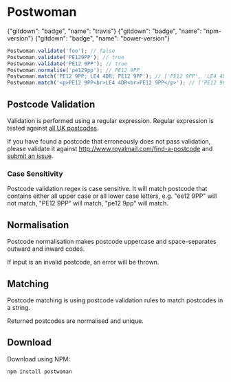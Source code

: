 # Postwoman

{"gitdown": "badge", "name": "travis"}
{"gitdown": "badge", "name": "npm-version"}
{"gitdown": "badge", "name": "bower-version"}

```js
Postwoman.validate('foo'); // false
Postwoman.validate('PE129PP'); // true
Postwoman.validate('PE12 9PP'); // true
Postwoman.normalise('pe129pp'); // PE12 9PP
Postwoman.match('PE12 9PP; LE4 4DR; PE12 9PP'); // ['PE12 9PP', 'LE4 4DR']
Postwoman.match('<p>PE12 9PP<br>LE4 4DR<br>PE12 9PP</p>'); // ['PE12 9PP', 'LE4 4DR']
```

## Postcode Validation

Validation is performed using a regular expression. Regular expression is tested against [all UK postcodes](https://github.com/gajus/postwoman/blob/master/tests/fixtures/valid.csv).

If you have found a postcode that erroneously does not pass validation, please validate it against http://www.royalmail.com/find-a-postcode and [submit an issue](https://github.com/gajus/postwoman/issues).

### Case Sensitivity

Postcode validation regex is case sensitive. It will match postcode that contains either all upper case or all lower case letters, e.g. "ee12 9PP" will not match, "PE12 9PP" will match, "pe12 9pp" will match.

## Normalisation

Postcode normalisation makes postcode uppercase and space-separates outward and inward codes.

If input is an invalid postcode, an error will be thrown.

## Matching

Postcode matching is using postcode validation rules to match postcodes in a string.

Returned postcodes are normalised and unique.

## Download

Download using NPM:

```sh
npm install postwoman
```